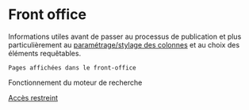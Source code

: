 # Front office

Informations utiles avant de passer au processus de publication et plus particulièrement au [paramétrage/stylage des colonnes](../processuspublication/parametagestylagedescolonnes.md) et au choix des éléments requêtables.

`Pages affichées dans le front-office` 

Fonctionnement du moteur de recherche

[Accès restreint](https://app.gitbook.com/@lodex/s/lodex-user-documentation/affichagesfrontoffice/acces-restreint)







